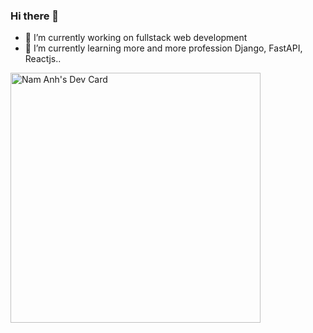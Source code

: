 ### Hi there 👋

- 🔭 I’m currently working on fullstack web development
- 🌱 I’m currently learning more and more profession Django, FastAPI, Reactjs..

<a href="https://app.daily.dev/anhnam"><img src="https://api.daily.dev/devcards/d3ca06fcba35419387f8b3adaa6d024b.png?r=at2" width="400" alt="Nam Anh's Dev Card"/></a>
